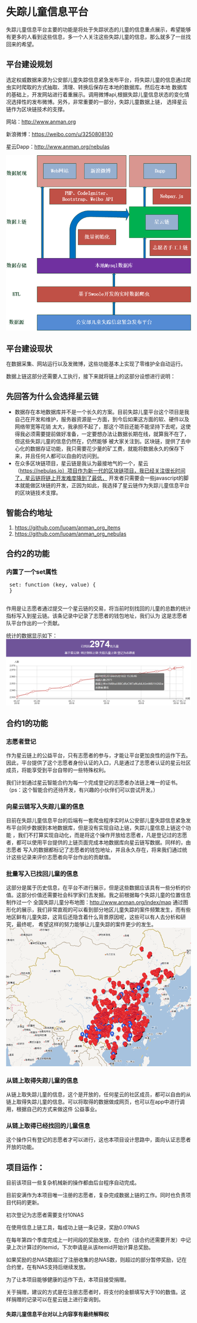 # 失踪儿童信息平台

失踪儿童信息平台主要的功能是将处于失踪状态的儿童的信息重点展示，希望能够有更多的人看到这些信息，多一个人关注这些失踪儿童的信息，那么就多了一丝找回来的希望。

## 平台建设规划
选定权威数据来源为公安部儿童失踪信息紧急发布平台，将失踪儿童的信息通过爬虫实时爬取的方式抽取、清理、转换后保存在本地的数据库。然后在本地
数据库的基础上，开发网站进行着重展示。调用微博api,根据失踪儿童信息状态的变化情况选择性的发布微博。另外，非常重要的一部分，失踪儿童数据上链，
选择星云链作为区块链技术的支撑。

网站：http://www.anman.org

新浪微博：https://weibo.com/u/3250808130

星云Dapp：http://www.anman.org/nebulas

![平台建设规划](img/jiagou.png)

## 平台建设现状

在数据采集、网站运行以及发微博，这些功能基本上实现了零维护全自动运行。

数据上链这部分还需要人工执行，接下来就将链上的这部分设想进行说明：

## 先回答为什么会选择星云链
* 数据存在本地数据库并不是一个长久的方案。目前失踪儿童平台这个项目是我自己在开发和维护，服务器资源是一方面，到今后如果这方面的软、硬件以及网络带宽等花销
太大，我承担不起了，那这个项目还能不能坚持下去呢，这使得我必须需要提前做好准备，一定要想办法让数据长期在线，就算我不在了，但这些失踪儿童的信息仍然在，仍然能够
被大家关注到。区块链，提供了去中心化的数据存证功能，我只需要花少量的矿工费，就能将数据永久的保存下来，并且任何人都可以自由的访问到。
* 在众多区块链项目，星云链是我认为最接地气的一个，星云（https://nebulas.io）项目作为新一代的区块链项目，我已经关注很长时间了，星云链将链上开发难度降到了最低，
开发者只需要会一些javascript的脚本就能做区块链的开发，正因为如此，我选择了星云链作为失踪儿童信息平台的区块链技术支撑。

## 智能合约地址

 1. https://github.com/luoam/anman_org_items
 2. https://github.com/luoam/anman_org_nebulas

## 合约2的功能

 ### 内置了一个set属性
 
 <pre>
 set: function (key, value) {
 }
 </pre>
 作用是让志愿者通过提交一个星云链的交易，将当前时刻找回的儿童的总数的统计指标写入到星云链。该条记录中记录了志愿者的钱包地址，我们认为
 这是志愿者队平台作出的一个贡献。
 
 统计的数据显示如下：
 ![找回儿童总数统计](img/tongji.PNG)
## 合约1的功能
 ### 志愿者登记
 
作为星云链上的公益平台，只有志愿者的参与，才能让平台更加良性的运作下去。
  因此，平台提供了这个志愿者身份认证的入口，凡是通过了志愿者认证的星云社区成员，将能享受到平台自带的一些特殊权利。
 
我们计划通过星云智能合约为每一个完成登记的志愿者办法链上唯一的证书。（ps：这个智能合约还待开发，有兴趣的小伙伴们可以尝试开发。）
 
 ### 向星云链写入失踪儿童的信息
 目前在失踪儿童信息平台的后端有一套爬虫程序实时从公安部儿童失踪信息紧急发布平台同步数据到本地数据库，但是没有实现自动上链，失踪儿童信息上链这个功能
 ，我们不打算实现自动化，而是将这个操作开放给志愿者，凡是登记过的志愿者，都可以使用平台提供的上链页面完成本地数据库向星云链写数据。同样的，由志愿者
 写入的数据都标记了志愿者的钱包地址，并且永久存在，将来我们通过统计这些记录来评价志愿者向平台作出的贡献值。
 
 ### 批量写入已找回儿童的信息 
 这部分是属于历史信息，在平台不进行展示，但是这些数据应该具有一些分析的价值。这部分价值还需要社会科学家们去发掘。我之前根据每个失踪儿童的位置信息制作过一个
 全国失踪儿童分布地图：http://www.anman.org/index/map
 通过图形化的展示，我们非常直观的可以看到部分地区儿童失踪的案件频繁发生，而有些地区鲜有儿童失踪，这背后还隐含着什么背景原因呢，这些可以有人去分析和研究，最终呢，
 希望这样的努力能够让儿童失踪的案件更少的发生。
 ![全国失踪儿童分布地图](img/map.PNG)
 
 ### 从链上取得失踪儿童的信息
 从链上取失踪儿童的信息，这个是开放的，任何星云的社区成员，都可以自由的从链上取得失踪儿童的信息。可以将取得的数据做成网页，也可以在app中进行调用，根据自己的方式来做这件
 公益事业。
 
 ### 从链上取得已经找回的儿童信息
 这个操作只有登记的志愿者才可以进行，这也本项目设计思路中，面向认证志愿者开放的功能。
 
 
 
## 项目运作：
目前该项目一些复杂机械新的操作都由后台程序自动完成。

目前安满作为本项目唯一注册的志愿者，复杂完成数据上链的工作。同时也负责项目代码的更新。

初次登记为志愿者需要支付10NAS

在使用信息上链工具，每成功上链一条记录，奖励0.01NAS

在每年第四个季度完成上一时间段的奖励发放，在合约（该合约还需要开发）中记录上次计算过的itemid，下次申请是从该itemid开始计算总奖励。

如果奖励的总NAS数超过了注册收集的总NAS数，则超过的部分暂停奖励，记在合约里，在有NAS支持后继续发放。

为了让本项目能够健康的运作下去，本项目接受捐赠。

关于捐赠，建议的方式是在注册志愿者时，将支付的金额填写大于10的数值。这样捐赠的记录可以在星云链上进行查询到。

#### 失踪儿童信息平台对以上内容享有最终解释权